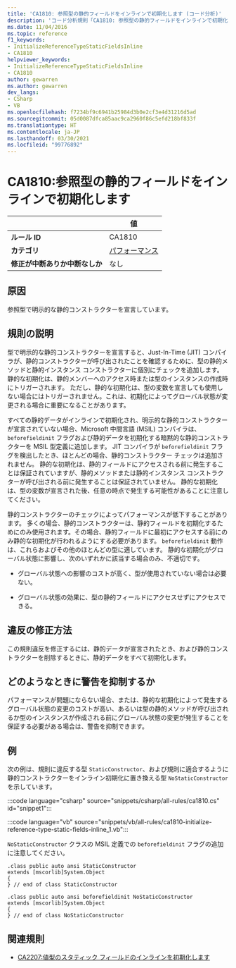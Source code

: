 ```yaml
---
title: 'CA1810: 参照型の静的フィールドをインラインで初期化します (コード分析)'
description: 'コード分析規則「CA1810: 参照型の静的フィールドをインラインで初期化します」について'
ms.date: 11/04/2016
ms.topic: reference
f1_keywords:
- InitializeReferenceTypeStaticFieldsInline
- CA1810
helpviewer_keywords:
- InitializeReferenceTypeStaticFieldsInline
- CA1810
author: gewarren
ms.author: gewarren
dev_langs:
- CSharp
- VB
ms.openlocfilehash: f7234bf9c6941b25984d3b0e2cf3e4d31216d5ad
ms.sourcegitcommit: 05d0087dfca85aac9ca2960f86c5efd218bf833f
ms.translationtype: HT
ms.contentlocale: ja-JP
ms.lasthandoff: 03/30/2021
ms.locfileid: "99776892"
---
```

# <a name="ca1810-initialize-reference-type-static-fields-inline"></a>CA1810:参照型の静的フィールドをインラインで初期化します

| | 値 |
|-|-|
| **ルール ID** |CA1810|
| **カテゴリ** |[パフォーマンス](performance-warnings.md)|
| **修正が中断ありか中断なしか** |なし|

## <a name="cause"></a>原因

参照型で明示的な静的コンストラクターを宣言しています。

## <a name="rule-description"></a>規則の説明

型で明示的な静的コンストラクターを宣言すると、Just-In-Time (JIT) コンパイラが、静的コンストラクターが呼び出されたことを確認するために、型の静的メソッドと静的インスタンス コンストラクターに個別にチェックを追加します。 静的な初期化は、静的メンバーへのアクセス時または型のインスタンスの作成時にトリガーされます。 ただし、静的な初期化は、型の変数を宣言しても使用しない場合にはトリガーされません。これは、初期化によってグローバル状態が変更される場合に重要になることがあります。

すべての静的データがインラインで初期化され、明示的な静的コンストラクターが宣言されていない場合、Microsoft 中間言語 (MSIL) コンパイラは、`beforefieldinit` フラグおよび静的データを初期化する暗黙的な静的コンストラクターを MSIL 型定義に追加します。 JIT コンパイラが `beforefieldinit` フラグを検出したとき、ほとんどの場合、静的コンストラクター チェックは追加されません。 静的な初期化は、静的フィールドにアクセスされる前に発生することは保証されていますが、静的メソッドまたは静的インスタンス コンストラクターが呼び出される前に発生することは保証されていません。 静的な初期化は、型の変数が宣言された後、任意の時点で発生する可能性があることに注意してください。

静的コンストラクターのチェックによってパフォーマンスが低下することがあります。 多くの場合、静的コンストラクターは、静的フィールドを初期化するためにのみ使用されます。その場合、静的フィールドに最初にアクセスする前にのみ静的な初期化が行われるようにする必要があります。 `beforefieldinit` 動作は、これらおよびその他のほとんどの型に適しています。 静的な初期化がグローバル状態に影響し、次のいずれかに該当する場合のみ、不適切です。

- グローバル状態への影響のコストが高く、型が使用されていない場合は必要ない。

- グローバル状態の効果に、型の静的フィールドにアクセスせずにアクセスできる。

## <a name="how-to-fix-violations"></a>違反の修正方法

この規則違反を修正するには、静的データが宣言されたとき、および静的コンストラクターを削除するときに、静的データをすべて初期化します。

## <a name="when-to-suppress-warnings"></a>どのようなときに警告を抑制するか

パフォーマンスが問題にならない場合、または、静的な初期化によって発生するグローバル状態の変更のコストが高い、あるいは型の静的メソッドが呼び出されるか型のインスタンスが作成される前にグローバル状態の変更が発生することを保証する必要がある場合は、警告を抑制できます。

## <a name="example"></a>例

次の例は、規則に違反する型 `StaticConstructor`、および規則に適合するように静的コンストラクターをインライン初期化に置き換える型 `NoStaticConstructor` を示しています。

:::code language="csharp" source="snippets/csharp/all-rules/ca1810.cs" id="snippet1":::

:::code language="vb" source="snippets/vb/all-rules/ca1810-initialize-reference-type-static-fields-inline_1.vb":::

`NoStaticConstructor` クラスの MSIL 定義での `beforefieldinit` フラグの追加に注意してください。

```il
.class public auto ansi StaticConstructor
extends [mscorlib]System.Object
{
} // end of class StaticConstructor

.class public auto ansi beforefieldinit NoStaticConstructor
extends [mscorlib]System.Object
{
} // end of class NoStaticConstructor
```

## <a name="related-rules"></a>関連規則

- [CA2207:値型のスタティック フィールドのインラインを初期化します](ca2207.md)
